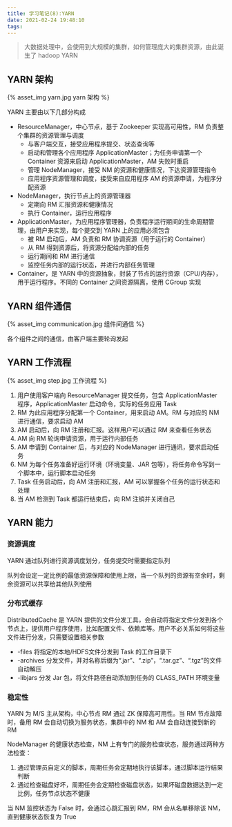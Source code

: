 ```yaml
---
title: 学习笔记(8):YARN
date: 2021-02-24 19:48:10
tags:
---
```


> 大数据处理中，会使用到大规模的集群，如何管理庞大的集群资源，由此诞生了 hadoop YARN



## YARN 架构

{% asset_img yarn.jpg yarn 架构 %}

<!-- more -->



YARN 主要由以下几部分构成

* ResourceManager，中心节点，基于 Zookeeper 实现高可用性，RM 负责整个集群的资源管理与调度
  * 与客户端交互，接受应用程序提交、状态查询等
  * 启动和管理各个应用程序 ApplicationMaster；为任务申请第一个 Container 资源来启动 ApplicationMaster，AM 失败时重启
  * 管理 NodeManager，接受 NM 的资源和健康情况，下达资源管理指令
  * 应用程序资源管理和调度，接受来自应用程序 AM 的资源申请，为程序分配资源
* NodeManager，执行节点上的资源管理器
  * 定期向 RM 汇报资源和健康情况
  * 执行 Container，运行应用程序
* ApplicationMaster，为应用程序管理器，负责程序运行期间的生命周期管理，由用户来实现，每个提交到 YARN 上的应用必须包含
  * 被 RM 启动后，AM 负责和 RM 协调资源（用于运行的 Container）
  * 从 RM 得到资源后，将资源分配给内部的任务
  * 运行期间和 RM 进行通信
  * 监控任务内部的运行状态，并进行内部任务管理
* Container，是 YARN 中的资源抽象，封装了节点的运行资源（CPU/内存），用于运行程序。不同的 Container 之间资源隔离，使用 CGroup 实现



## YARN 组件通信

{% asset_img communication.jpg 组件间通信 %}



各个组件之间的通信，由客户端主要轮询发起



## YARN 工作流程

{% asset_img step.jpg 工作流程 %}



1. 用户使用客户端向 ResourceManager 提交任务，包含 ApplicationMaster 程序，ApplicationMaster 启动命令，实际的任务应用 Task
2. RM 为此应用程序分配第一个 Container，用来启动 AM。RM 与对应的 NM 进行通信，要求启动 AM
3. AM 启动后，向 RM 注册和汇报。这样用户可以通过 RM 来查看任务状态
4. AM 向 RM 轮询申请资源，用于运行内部任务
5. AM 申请到 Container 后，与对应的 NodeManager 进行通讯，要求启动任务
6. NM 为每个任务准备好运行环境（环境变量、JAR 包等），将任务命令写到一个脚本中，运行脚本启动任务
7. Task 任务启动后，向 AM 注册和汇报，AM 可以掌握各个任务的运行状态和处理
8. 当 AM 检测到 Task 都运行结束后，向 RM 注销并关闭自己



## YARN 能力

### 资源调度

YARN 通过队列进行资源调度划分，任务提交时需要指定队列

队列会设定一定比例的最低资源保障和使用上限，当一个队列的资源有空余时，剩余资源可以共享给其他队列使用



### 分布式缓存

DistributedCache 是 YARN 提供的文件分发工具，会自动将指定文件分发到各个节点上，提供用户程序使用，比如配置文件、依赖库等。用户不必关系如何将这些文件进行分发，只需要设置相关参数

* -files 将指定的本地/HDFS文件分发到 Task 的工作目录下
* -archives 分发文件，并对名称后缀为“.jar”、“.zip”，“.tar.gz”、“.tgz”的文件自动解压
* -libjars 分发 Jar 包，将文件路径自动添加到任务的 CLASS_PATH 环境变量



### 稳定性

YARN 为 M/S 主从架构，中心节点 RM 通过 ZK 保障高可用性。当 RM 节点故障时，备用 RM 会自动切换为服务状态，集群中的 NM 和 AM 会自动连接到新的 RM

NodeManager 的健康状态检查，NM 上有专门的服务检查状态，服务通过两种方法检查：

1. 通过管理员自定义的脚本，周期任务会定期地执行该脚本，通过脚本运行结果判断
2. 通过检查磁盘好坏，周期任务会定期检查磁盘状态，如果坏磁盘数据达到一定比例，任务节点状态不健康

当 NM 监控状态为 False 时，会通过心跳汇报到 RM，RM 会从名单移除该 NM，直到健康状态恢复为 True
